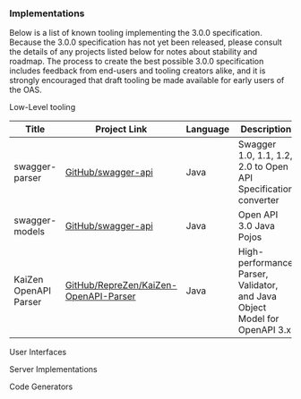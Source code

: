 ### Implementations

Below is a list of known tooling implementing the 3.0.0 specification. Because
the 3.0.0 specification has not yet been released, please consult the details of
any projects listed below for notes about stability and roadmap.  The process 
to create the best possible 3.0.0 specification includes feedback from end-users
and tooling creators alike, and it is strongly encouraged that draft tooling be
made available for early users of the OAS.


Low-Level tooling

| Title          | Project Link | Language |Description                          |
|----------------|--------------|----------|---------------------|
| swagger-parser | [GitHub/swagger-api](https://github.com/swagger-api/swagger-parser/tree/feature/3.0.0-rc0) | Java | Swagger 1.0, 1.1, 1.2, 2.0 to Open API Specification converter |
| swagger-models | [GitHub/swagger-api](https://github.com/swagger-api/swagger-core/tree/feature/3.0.0-rc0/modules/swagger-models) | Java | Open API 3.0 Java Pojos |
| KaiZen OpenAPI Parser | [GitHub/RepreZen/KaiZen-OpenAPI-Parser](https://github.com/RepreZen/KaiZen-OpenAPI-Parser) | Java | High-performance Parser, Validator, and Java Object Model for OpenAPI 3.x |


User Interfaces


Server Implementations


Code Generators
